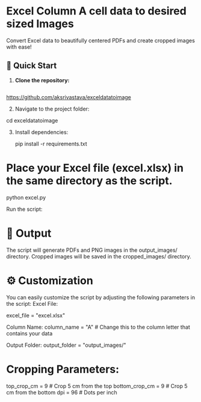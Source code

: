 # Excel Column A cell data to  desired sized Images

Convert Excel data to beautifully centered PDFs and create cropped images with ease!

## 🚀 Quick Start

1. **Clone the repository:**

   ```bash
https://github.com/aksrivastava/exceldatatoimage

2. Navigate to the project folder:

cd exceldatatoimage


3. Install dependencies:
   
   pip install -r requirements.txt


# Place your Excel file (excel.xlsx) in the same directory as the script.
python excel.py

Run the script:

# 🌈 Output
The script will generate PDFs and PNG images in the output_images/ directory. Cropped images will be saved in the cropped_images/ directory.

# ⚙️ Customization
You can easily customize the script by adjusting the following parameters in the script:
Excel File:

excel_file = "excel.xlsx"

Column Name:
column_name = "A"  # Change this to the column letter that contains your data


Output Folder:
output_folder = "output_images/"


# Cropping Parameters:

top_crop_cm = 9  # Crop 5 cm from the top
bottom_crop_cm = 9  # Crop 5 cm from the bottom
dpi = 96  # Dots per inch










